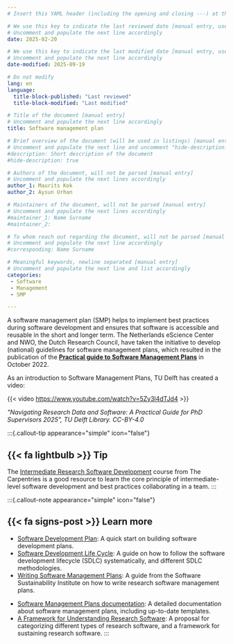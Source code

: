```yaml
---
# Insert this YAML header (including the opening and closing ---) at the beginning of the document and fill it out accordingly

# We use this key to indicate the last reviewed date [manual entry, use YYYY-MM-DD]
# Uncomment and populate the next line accordingly
date: 2025-02-20

# We use this key to indicate the last modified date [manual entry, use YYYY-MM-DD]
# Uncomment and populate the next line accordingly
date-modified: 2025-09-19

# Do not modify
lang: en
language: 
  title-block-published: "Last reviewed"
  title-block-modified: "Last modified"

# Title of the document [manual entry]
# Uncomment and populate the next line accordingly
title: Software management plan

# Brief overview of the document (will be used in listings) [manual entry]
# Uncomment and populate the next line and uncomment "hide-description: true".
#description: Short description of the document
#hide-description: true

# Authors of the document, will not be parsed [manual entry]
# Uncomment and populate the next lines accordingly
author_1: Maurits Kok
author_2: Aysun Urhan

# Maintainers of the document, will not be parsed [manual entry]
# Uncomment and populate the next lines accordingly
#maintainer_1: Name Surname
#maintainer_2:

# To whom reach out regarding the document, will not be parsed [manual entry]
# Uncomment and populate the next line accordingly
#corresponding: Name Surname

# Meaningful keywords, newline separated [manual entry]
# Uncomment and populate the next line and list accordingly
categories: 
 - Software
 - Management
 - SMP

---
```


A software management plan (SMP) helps to implement best practices during software development and ensures that software is accessible and reusable in the short and longer term. The Netherlands eScience Center and NWO, the Dutch Research Council, have taken the initiative to develop (national) guidelines for software management plans, which resulted in the publication of the [**Practical guide to Software Management Plans**](https://zenodo.org/record/7248877) in October 2022.

As an introduction to Software Management Plans, TU Delft has created a video:

{{< video https://www.youtube.com/watch?v=5Zy3l4dTJd4 >}}

*"Navigating Research Data and Software: A Practical Guide for PhD Supervisors 2025", TU Delft Library. CC-BY-4.0*

:::{.callout-tip appearance="simple" icon="false"}
## {{< fa lightbulb >}} Tip
The [Intermediate Research Software Development](https://carpentries-incubator.github.io/python-intermediate-development/) course from The Carpentries is a good resource to learn the core principle of intermediate-level software development and best practices collaborating in a team.
:::

:::{.callout-note appearance="simple" icon="false"}
## {{< fa signs-post >}} Learn more

- [Software Development Plan](https://doit.software/blog/software-development-plan): A quick start on building software development plans.
- [Software Development Life Cycle](https://resources.github.com/software-development/what-is-sdlc/): A guide on how to follow the software development lifecycle (SDLC) systematically, and different SDLC methodologies.
- [Writing Software Management Plans](https://www.software.ac.uk/software-management-plans): A guide from the Software Sustainability Institute on how to write research software management plans.
* [Software Management Plans documentation](https://forschungsdaten.info/praxis-kompakt/english-pages/software-management-plans/): A detailed documentation about software management plans, including up-to-date templates.
* [A Framework for Understanding Research Software](https://doi.org/10.5281/zenodo.4988277 ): A proposal for categorizing different types of research software, and a framework for sustaining research software.
:::

<!--
### Software management
An intro sentence here to the list:

* [Software Management Overview](https://acqnotes.com/acqnote/careerfields/software-management-overview): An overview of software management and main tasks involved with managing a software.

### Research software sustainability


### Developing open source software

* [Producing Open Source Software](https://producingoss.com/en/producingoss-letter.pdf): A comprehensive textbook for software managers and developers on how to start running open source projects and maintain them.

 ### Software Architecture diagrams

C4 model is a popular approach to draw good software architecture diagram that software development teams use to communicate efficiently. It is easy to learn and adopt into existing projects as well as design new projects from scratch. It provides a set of hierarchical abstractions and diagrams to visualize software architecture in a notation independent manner. 

While a marker and a whiteboard is more than enough to get started with the C4 model, the [C4-PlantUML library](https://github.com/plantuml-stdlib/C4-PlantUML) provides an easy-to-understand language to create C4 diagrams with PlantUML. The library is handy with macros, snippets and a VSCode extension.

* [C4 model](https://c4model.com/)

* [C4 model video explanation](https://www.youtube.com/watch?v=x2-rSnhpw0g)

* [C4 model in practice](https://lukemerrett.com/c4-diagrams-as-code-architectural-joy/) 

* [Software Architecture - Design and Evaluation](https://www.diva-portal.org/smash/get/diva2:838171/FULLTEXT01.pdf): A detailed research report about software architecture design and evaluation.
* [How to Learn Software Design and Architecture](https://khalilstemmler.com/articles/software-design-architecture/full-stack-software-design): A step-by-step guide to learn software design and architecture, and best practices. 
* [Fundamentals of Software Architecture](https://tudelft.on.worldcat.org/oclc/1129469149): A comprehensive textbook to guide software developers on software architecture, available online.-->
